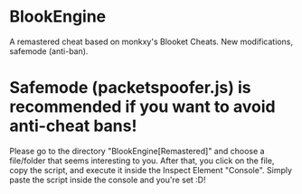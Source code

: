 # BlookEngine
A remastered cheat based on monkxy's Blooket Cheats. New modifications, safemode (anti-ban).
# 
# Safemode (packetspoofer.js) is recommended if you want to avoid anti-cheat bans!
Please go to the directory "BlookEngine[Remastered]" and choose a file/folder that seems interesting to you. After that, you click on the file, copy the script, and execute it inside the Inspect Element "Console". Simply paste the script inside the console and you're set :D!
